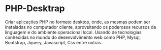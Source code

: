 # PHP-Desktrap
Criar aplicações PHP no formato desktop, onde, as mesmas podem ser instaladas no computador cliente, aproveitando os poderosos recursos da linguagem e do ambiente operacional local. Usando de tecnologias conhecidas no mundo do desenvolvimento web como PHP, Mysql, Bootstrap, Jquery, Javascript, Css entre outras.
